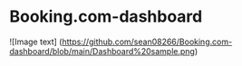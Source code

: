 # Booking.com-dashboard

![Image text] (https://github.com/sean08266/Booking.com-dashboard/blob/main/Dashboard%20sample.png)
